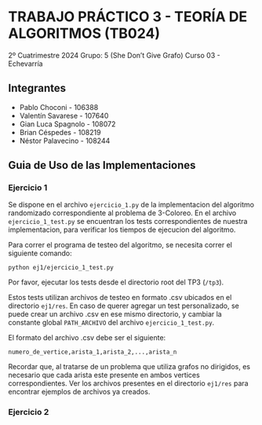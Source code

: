 # TRABAJO PRÁCTICO 3 - TEORÍA DE ALGORITMOS (TB024)

2º Cuatrimestre 2024
Grupo: 5 (She Don’t Give Grafo)
Curso 03 - Echevarría

## Integrantes

- Pablo Choconi - 106388
- Valentín Savarese - 107640
- Gian Luca Spagnolo - 108072
- Brian Céspedes - 108219
- Néstor Palavecino - 108244

## Guia de Uso de las Implementaciones

### Ejercicio 1

Se dispone en el archivo `ejercicio_1.py` de la implementacion del algoritmo randomizado correspondiente al problema de 3-Coloreo. En el archivo `ejercicio_1_test.py` se encuentran los tests correspondientes de nuestra implementacion, para verificar los tiempos de ejecucion del algoritmo.

Para correr el programa de testeo del algoritmo, se necesita correr el siguiente comando:

    python ej1/ejercicio_1_test.py

Por favor, ejecutar los tests desde el directorio root del TP3 (`/tp3`).

Estos tests utilizan archivos de testeo en formato .csv ubicados en el directorio `ej1/res`. En caso de querer agregar un test personalizado, se puede crear un archivo .csv en ese mismo directorio, y cambiar la constante global `PATH_ARCHIVO` del archivo `ejercicio_1_test.py`.

El formato del archivo .csv debe ser el siguiente:

    numero_de_vertice,arista_1,arista_2,...,arista_n

Recordar que, al tratarse de un problema que utiliza grafos no dirigidos, es necesario que cada arista este presente en ambos vertices correspondientes. Ver los archivos presentes en el directorio `ej1/res` para encontrar ejemplos de archivos ya creados.

### Ejercicio 2


